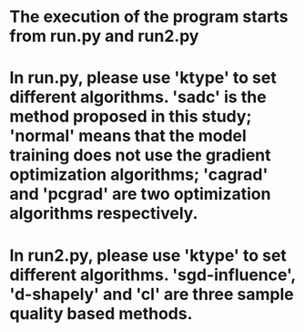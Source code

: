 # The execution of the program starts from run.py and run2.py
# In run.py, please use 'ktype' to set different algorithms. 'sadc' is the method proposed in this study; 'normal' means that the model training does not use the gradient optimization algorithms; 'cagrad' and 'pcgrad' are two optimization algorithms respectively.
# In run2.py, please use 'ktype' to set different algorithms. 'sgd-influence', 'd-shapely' and 'cl' are three sample quality based methods.